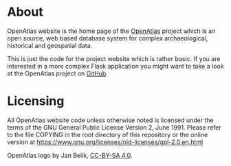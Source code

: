# About
OpenAtlas website is the home page of the [OpenAtlas](https://openatlas.eu)
project which is an open source, web based database system for complex
archaeological, historical and geospatial data.

This is just the code for the project website which is rather basic. If you are
interested in a more complex Flask application you might want to take a look at
the OpenAtlas project on [GitHub](https://github.com/craws/OpenAtlas).

# Licensing
All OpenAtlas website code unless otherwise noted is licensed under the terms
of the GNU General Public License Version 2, June 1991. Please refer to the
file COPYING in the root directory of this repository or the online version at
https://www.gnu.org/licenses/old-licenses/gpl-2.0.en.html

OpenAtlas logo by Jan Belik,
[CC-BY-SA 4.0](<https://creativecommons.org/licenses/by-sa/4.0/>).
